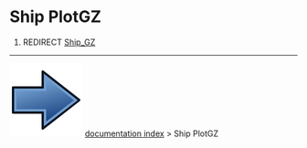 # Ship PlotGZ
1.  REDIRECT [Ship_GZ](Ship_GZ.md)



---
![](images/Button_right.svg) [documentation index](../README.md) > Ship PlotGZ
